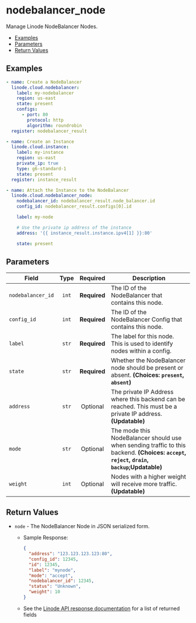 # nodebalancer_node

Manage Linode NodeBalancer Nodes.


- [Examples](#examples)
- [Parameters](#parameters)
- [Return Values](#return-values)

## Examples

```yaml
- name: Create a NodeBalancer
  linode.cloud.nodebalancer:
    label: my-nodebalancer
    region: us-east
    state: present
    configs:
      - port: 80
        protocol: http
        algorithm: roundrobin
  register: nodebalancer_result

- name: Create an Instance
  linode.cloud.instance:
    label: my-instance
    region: us-east
    private_ip: true
    type: g6-standard-1
    state: present
  register: instance_result

- name: Attach the Instance to the NodeBalancer
  linode.cloud.nodebalancer_node:
    nodebalancer_id: nodebalancer_result.node_balancer.id
    config_id: nodebalancer_result.configs[0].id

    label: my-node

    # Use the private ip address of the instance
    address: '{{ instance_result.instance.ipv4[1] }}:80'

    state: present
```










## Parameters

| Field     | Type | Required | Description                                                                  |
|-----------|------|----------|------------------------------------------------------------------------------|
| `nodebalancer_id` | <center>`int`</center> | <center>**Required**</center> | The ID of the NodeBalancer that contains this node.   |
| `config_id` | <center>`int`</center> | <center>**Required**</center> | The ID of the NodeBalancer Config that contains this node.   |
| `label` | <center>`str`</center> | <center>**Required**</center> | The label for this node. This is used to identify nodes within a config.   |
| `state` | <center>`str`</center> | <center>**Required**</center> | Whether the NodeBalancer node should be present or absent.  **(Choices: `present`, `absent`)** |
| `address` | <center>`str`</center> | <center>Optional</center> | The private IP Address where this backend can be reached. This must be a private IP address.  **(Updatable)** |
| `mode` | <center>`str`</center> | <center>Optional</center> | The mode this NodeBalancer should use when sending traffic to this backend.  **(Choices: `accept`, `reject`, `drain`, `backup`;Updatable)** |
| `weight` | <center>`int`</center> | <center>Optional</center> | Nodes with a higher weight will receive more traffic.  **(Updatable)** |






## Return Values

- `node` - The NodeBalancer Node in JSON serialized form.

    - Sample Response:
        ```json
        {
          "address": "123.123.123.123:80",
          "config_id": 12345,
          "id": 12345,
          "label": "mynode",
          "mode": "accept",
          "nodebalancer_id": 12345,
          "status": "Unknown",
          "weight": 10
        }
        ```
    - See the [Linode API response documentation](https://www.linode.com/docs/api/nodebalancers/#node-view__responses) for a list of returned fields



